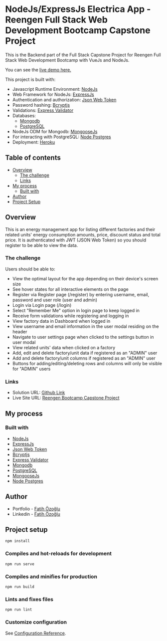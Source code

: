 # NodeJs/ExpressJs Electrica App - Reengen Full Stack Web Development Bootcamp Capstone Project

This is the Backend part of the Full Stack Capstone Project for Reengen Full Stack Web Development Bootcamp with VueJs and NodeJs.

You can see the [live demo here.](https://fozoglu-reengen-capstone-app.surge.sh/)

This project is built with:

- Javascript Runtime Environment: [NodeJs](https://nodejs.org/en/)
- Web Framework for NodeJs: [ExpressJs](https://expressjs.com/)
- Authentication and authorization: [Json Web Token](https://www.npmjs.com/package/jsonwebtoken)
- Password hashing: [Bcryptjs](https://www.npmjs.com/package/bcryptjs)
- Validations: [Express Validator](https://express-validator.github.io/docs/)
- Databases:
  - [Mongodb](https://www.mongodb.com/)
  - [PostgreSQL](https://www.postgresql.org/)
- NodeJs ODM for Mongodb: [MongooseJs](https://mongoosejs.com/)
- For interacting with PostgreSQL: [Node Postgres](https://node-postgres.com/)
- Deployment: [Heroku](https://www.heroku.com/)

## Table of contents

- [Overview](#overview)
  - [The challenge](#the-challenge)
  - [Links](#links)
- [My process](#my-process)
  - [Built with](#built-with)
- [Author](#author)
- [Project Setup](#project-setup)

## Overview

This is an energy management app for listing different factories and their related units' energy consumption amounts, price, discount status and total price. It is authenticated with JWT (JSON Web Token) so you should register to be able to view the data.

### The challenge

Users should be able to:

- View the optimal layout for the app depending on their device's screen size
- See hover states for all interactive elements on the page
- Register via Register page (/register) by entering username, email, password and user role (user and admin)
- Login via Login page (/login)
- Select "Remember Me" option in login page to keep logged in
- Receive form validations while registering and logging in
- View factory data in Dashboard when logged in
- View username and email information in the user modal residing on the header
- Navigate to user settings page when clicked to the settings button in user modal
- View related units' data when clicked on a factory
- Add, edit and delete factory/unit data if registered as an "ADMIN" user
- Add and delete factory/unit columns if registered as an "ADMIN" user
- Buttons for adding/editing/deleting rows and columns will only be visible for "ADMIN" users

### Links

- Solution URL: [Github Link](https://github.com/fatihozoglu/vue-reengen-bootcamp-capstone)
- Live Site URL: [Reengen Bootcamp Capstone Project](https://fozoglu-reengen-capstone-app.surge.sh/)

## My process

### Built with

- [NodeJs](https://nodejs.org/en/)
- [ExpressJs](https://expressjs.com/)
- [Json Web Token](https://www.npmjs.com/package/jsonwebtoken)
- [Bcryptjs](https://www.npmjs.com/package/bcryptjs)
- [Express Validator](https://express-validator.github.io/docs/)
- [Mongodb](https://www.mongodb.com/)
- [PostgreSQL](https://www.postgresql.org/)
- [MongooseJs](https://mongoosejs.com/)
- [Node Postgres](https://node-postgres.com/)

## Author

- Portfolio - [Fatih Özoğlu](https://fatihozoglu.github.io/react-portfolio/)
- Linkedin - [Fatih Özoğlu](https://www.linkedin.com/in/fatihozoglu/)

## Project setup

```
npm install
```

### Compiles and hot-reloads for development

```
npm run serve
```

### Compiles and minifies for production

```
npm run build
```

### Lints and fixes files

```
npm run lint
```

### Customize configuration

See [Configuration Reference](https://cli.vuejs.org/config/).

